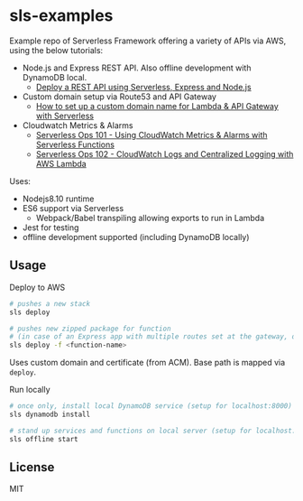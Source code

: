 # sls-examples

Example repo of Serverless Framework offering a variety of APIs via AWS, using the below tutorials:

- Node.js and Express REST API. Also offline development with DynamoDB local.
  - [Deploy a REST API using Serverless, Express and Node.js](https://serverless.com/blog/serverless-express-rest-api/)
- Custom domain setup via Route53 and API Gateway
  - [How to set up a custom domain name for Lambda & API Gateway with Serverless](https://serverless.com/blog/serverless-api-gateway-domain/)
- Cloudwatch Metrics & Alarms
  - [Serverless Ops 101 - Using CloudWatch Metrics & Alarms with Serverless Functions](https://serverless.com/blog/serverless-ops-metrics/)
  - [Serverless Ops 102 - CloudWatch Logs and Centralized Logging with AWS Lambda](https://serverless.com/blog/serverless-ops-logs/)

Uses:

- Nodejs8.10 runtime
- ES6 support via Serverless
  - Webpack/Babel transpiling allowing exports to run in Lambda
- Jest for testing
- offline development supported (including DynamoDB locally)

## Usage

Deploy to AWS

```bash
# pushes a new stack
sls deploy

# pushes new zipped package for function
# (in case of an Express app with multiple routes set at the gateway, deploys the same app per function)
sls deploy -f <function-name>
```

Uses custom domain and certificate (from ACM). Base path is mapped via `deploy`.

Run locally

```bash
# once only, install local DynamoDB service (setup for localhost:8000)
sls dynamodb install

# stand up services and functions on local server (setup for localhost:3000)
sls offline start
```

## License

MIT
